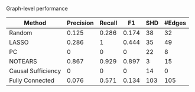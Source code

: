 Graph-level performance

| Method             |   Precision |   Recall |    F1 |   SHD |   #Edges |
|--------------------|-------------|----------|-------|-------|----------|
| Random             |       0.125 |    0.286 | 0.174 |    38 |       32 |
| LASSO              |       0.286 |    1     | 0.444 |    35 |       49 |
| PC                 |       0     |    0     | 0     |    22 |        8 |
| NOTEARS            |       0.867 |    0.929 | 0.897 |     3 |       15 |
| Causal Sufficiency |       0     |    0     | 0     |    14 |        0 |
| Fully Connected    |       0.076 |    0.571 | 0.134 |   103 |      105 |
